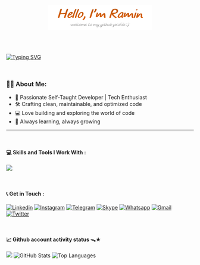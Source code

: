 <p align="center"><a href="https://github.com/RaminHaghi"><img width="55%" height="20%" alt="Hello, I'm Ramin. welcome to my github profile :)" src="https://github.com/RaminHaghi/RaminHaghi/blob/main/icons.png/png%20Main.png?raw=true"/></a></p>

<br/>
<br />

[![Typing SVG](https://readme-typing-svg.demolab.com?font=Poppins&size=18&duration=2000&pause=8000&color=80C4E9&width=530&lines=respect%2C+makes+your+character+more+beautiful)](https://git.io/typing-svg)

<br />

### 🙋🏻 About Me:

- 🚀 Passionate Self-Taught Developer | Tech Enthusiast
- 🛠️ Crafting clean, maintainable, and optimized code
- 💻 Love building and exploring the world of code
- 🧠 Always learning, always growing

<hr />
<br />

#### 💻 Skills and Tools I Work With :

<p>
  <a href="https://github.com/RaminHaghi">
    <img src="https://skillicons.dev/icons?i=github,vscode,html,css,tailwind,js,react,figma,xd" />
  </a>
</p>

<br />

#### 📞 Get in Touch :

[![Linkedin](https://img.shields.io/badge/LinkedIn-0077B5?=10x5style=for-the-badge&logo=linkedin&logoColor=white)](https://www.linkedin.com/in/ramin-haghi-5ba3bb32a/)
[![Instagram](https://img.shields.io/badge/Instagram-E4405F?=10x5style=for-the-badge&logo=instagram&logoColor=white)](https://www.instagram.com/ramscript/)
[![Telegram](https://img.shields.io/badge/Telegram-2CA5E0?=10x5style=for-the-badge&logo=telegram&logoColor=white)](https://raminh01.t.me)
[![Skype](https://img.shields.io/badge/Skype-00AFF0?=10x5style=for-the-badge&logo=skype&logoColor=white)](https://join.skype.com/invite/OmVWNr24AMz7)
[![Whatsapp](https://img.shields.io/badge/WhatsApp-25D366?10x5style=for-the-badge&logo=whatsapp&logoColor=white)](https://wa.me/+989036240212)
[![Gmail](https://img.shields.io/badge/Gmail-D14836?10x5style=for-the-badge&logo=gmail&logoColor=white)](mailto:raminhaghi01@gmail.com)
[![Twitter](https://img.shields.io/badge/Twitter-000000?10x5style=for-the-badge&logo=x&logoColor=white)](https://x.com/ramin98h/)

<br/>

#### 📈 Github account activity status ᯓ★
<div>
  <img src="http://github-profile-summary-cards.vercel.app/api/cards/profile-details?username=RaminHaghi&theme=apprentice" height="200">
  <img src="https://github-readme-stats.vercel.app/api?username=RaminHaghi&theme=nord&show_icons=true&hide_border=true&count_private=true" height="200px" alt="GitHub Stats">
  <img src="https://github-readme-stats.vercel.app/api/top-langs/?username=RaminHaghi&theme=nord&show_icons=true&hide_border=true&count_private=true" height="200px" alt="Top Languages">
</div>
  
